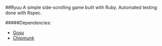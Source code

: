 ##Ryuu
A simple side-scrolling game built with Ruby.
Automated testing done with Rspec.

#####Dependencies:
* [Gosu](https://www.libgosu.org/)
* [Chipmunk](https://github.com/chipmunk-rb/chipmunk)
